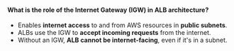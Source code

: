#### What is the role of the Internet Gateway (IGW) in ALB architecture?

- Enables **internet access** to and from AWS resources in **public subnets**.
- ALBs use the IGW to **accept incoming requests** from the internet.
- Without an IGW, **ALB cannot be internet-facing**, even if it's in a subnet.
